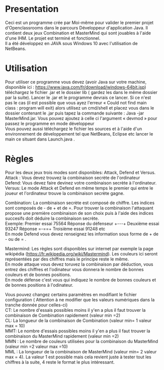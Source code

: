 # Presentation
Ceci est un programme crée par Moi-même pour valider le premier projet d'Openclassrooms dans le parcours Développeur d'application Java. Il contient deux jeux Combination et MasterMind qui sont jouables à l'aide d'une IHM. 
Le projet est terminé et fonctionnel.  
Il a été développez en JAVA sous Windows 10 avec l'utilisation de NetBeans.  
# Utilisation
Pour utiliser ce programme vous devez (avoir Java sur votre machine, disponible ici : https://www.java.com/fr/download/windows-64bit.jsp) téléchargez le fichier .jar et le dossier lib ( gardez les dans le même dossier par la suite). 
Lancer le .jar et le programme devrais ce lancer. Si ce n'est pas le cas (il est possible que vous ayez l'erreur « Could not find main class : program will exit) alors utilisez un cmd/shell et placez vous dans le dossier contenant le .jar puis tapez la commande suivante : Java -jar MasterMind.jar. Vous pouvez ajoutez à celle ci l'argument « devmod » pour passez le programme en mode développeur  
Vous pouvez aussi téléchargez le fichier les sources et à l'aide d'un environnement de développement tel que NetBeans, Eclipse etc lancer le main ce situant dans Launch.java .
# Règles
Pour les deux jeux trois modes sont disponibles: Attack, Defend et Versus.  
Attack : Vous devez trouvez la combinaison secrète de l'ordinateur  
Defend: Vous devez faire devinez votre combinaison secrète à l'ordinateur.  
Versus: Le mode Attack et Defend en même temps le premier qui entre le joueur et l'ordinateur trouve la combinaison secrète gagne.  

Combination: La combinaison secrète est composé de chiffre. Les indices sont composés de - de + et de =. Pour trouver la combinaison l'attaquant propose une première combinaison de son choix puis à l'aide des indices succesifs doit déduire la combinaison secrète.  
Exemple:
Premier essai 75564 Réponse du défenseur +---+ Deuxième essai 93247 Réponse =-==+ Troisième essai 91248 etc  
En mode Defend vous devez renseignez les information sous forme de + de - ou de = .  

Mastermind: Les règles sont disponibles sur internet par exemple la page wikipédia (https://fr.wikipedia.org/wiki/Mastermind). Les couleurs ici seront représentées par des chiffres mais le principe reste le même.  
En mode attaque vous devez toruvez la combinaison par déduction, vous entrez des chiffres et l'odinateur vous donnera le nombre de bonnes couleurs et de bonnes positions.  
En mode défense c'est vous qui indiquez le nombre de bonnes couleurs et de bonnes positions à l'odinateur.  

Vous pouvez changez certains paramètres en modifiant le fichier configuration ( Attention à ne modifier que les valeurs numériques dans la tranche donnée pour celles-ci)  
CT: Le nombre d'essais possibles moins il y'en a plus il faut trouver la combinaison de Combination rapidement (valeur min =2)  
CL: La longueur de la combinaison de Combination (valeur min= 1 valeur max = 10)  
MMT: Le nombre d'essais possibles moins il y'en a plus il faut trouver la combinaison du MasterMind rapidement (valeur min =2)  
MMN : Le nombre de couleurs utilisées pour la combinaison du MasterMind (valeur min =2 valeur max =10)  
MML : La longueur de la combinaison de MasterMind (valeur min= 2 valeur max = 4). La valeur 1 est possible mais cela revient juste à tester tout les chiffres à la suite, 4 reste le format le plus intéressant.  
